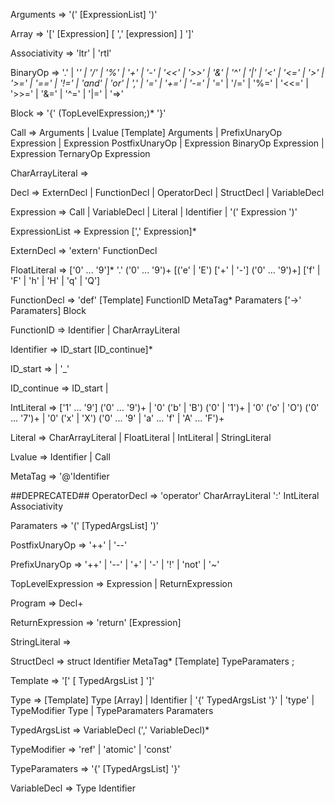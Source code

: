 Arguments			=>	'(' [ExpressionList] ')'

Array				=>	'[' [Expression] [ ',' [expression] ] ']'

Associativity		=>	'ltr'
					|	'rtl'

BinaryOp			=>	'.' | '*' | '/' | '%' | '+' | '-' | '<<' | '>>' | '&' | '^' | '|' | '<' | '<=' | '>' | '>=' | '==' | '!=' | 'and' | 'or' | ',' | '=' | '+=' | '-=' | '*=' | '/=' | '%=' | '<<=' | '>>=' | '&=' | '^=' | '|=' | '=>'

Block				=>	'{' (TopLevelExpression;)* '}'

Call				=>	Arguments
					|	Lvalue [Template] Arguments
					|	PrefixUnaryOp Expression
					|	Expression PostfixUnaryOp
					|	Expression BinaryOp Expression
					|	Expression TernaryOp Expression

CharArrayLiteral	=>	<string single quotes>

Decl				=>	ExternDecl
					|	FunctionDecl
					|	OperatorDecl
					|	StructDecl
					|	VariableDecl

Expression			=>	Call
					|	VariableDecl
					|	Literal
					|	Identifier
					|	'(' Expression ')'

ExpressionList		=>	Expression [',' Expression]*

ExternDecl			=>	'extern' FunctionDecl

FloatLiteral		=>	['0' ... '9']* '.' ('0' ... '9')+ [('e' | 'E') ['+' | '-'] ('0' ... '9')+] ['f' | 'F' | 'h' | 'H' | 'q' | 'Q']

FunctionDecl		=>	'def' [Template] FunctionID MetaTag* Paramaters ['->' Paramaters] Block

FunctionID			=>	Identifier
					|	CharArrayLiteral

Identifier			=>	ID_start [ID_continue]*

ID_start			=>	<letters>
					|	'_'

ID_continue			=>	ID_start
					|	<numbers>

IntLiteral			=>	['1' ... '9'] ('0' ... '9')+
					|	'0' ('b' | 'B') ('0' | '1')+
					|	'0' ('o' | 'O') ('0' ... '7')+
					|	'0' ('x' | 'X') ('0' ... '9' | 'a' ... 'f' | 'A' ... 'F')+

Literal				=>	CharArrayLiteral
					|	FloatLiteral
					|	IntLiteral
					|	StringLiteral

Lvalue				=>	Identifier
					|	Call

MetaTag				=>	'@'Identifier

##DEPRECATED##
OperatorDecl		=>	'operator' CharArrayLiteral ':' IntLiteral Associativity

Paramaters			=>	'(' [TypedArgsList] ')'

PostfixUnaryOp		=>	'++' | '--'

PrefixUnaryOp		=>	'++' | '--' | '+' | '-' | '!' | 'not' | '~'

TopLevelExpression	=>	Expression
					|	ReturnExpression

Program				=>	Decl+

ReturnExpression	=>	'return' [Expression]

StringLiteral		=>	<string double quotes>

StructDecl			=>	struct Identifier MetaTag* [Template] TypeParamaters ;

Template			=>	'[' [ TypedArgsList ] ']'

Type				=>	[Template] Type [Array]
					|	Identifier
					|	'{' TypedArgsList '}'
					|	'type'
					|	TypeModifier Type
					|	TypeParamaters Paramaters

TypedArgsList		=>	VariableDecl (',' VariableDecl)*

TypeModifier		=>	'ref'
					|	'atomic'
					|	'const'

TypeParamaters		=>	'{' [TypedArgsList] '}'

VariableDecl		=>	Type Identifier